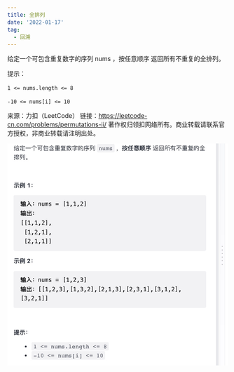 ```yaml
---
title: 全排列
date: '2022-01-17'
tag:
  - 回溯
---
```


给定一个可包含重复数字的序列 nums ，按任意顺序 返回所有不重复的全排列。

提示：

`1 <= nums.length <= 8`

`-10 <= nums[i] <= 10`

来源：力扣（LeetCode）
链接：<https://leetcode-cn.com/problems/permutations-ii/>
著作权归领扣网络所有。商业转载请联系官方授权，非商业转载请注明出处。

![alt](./image/example.jpg)
